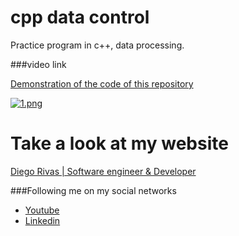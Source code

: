 # cpp data control
Practice program in c++, data processing.


###video link

[Demonstration of the code of this repository](http://localhost/ "link title")


[![1.png](https://i.postimg.cc/vTtCRnVg/1.png)](https://postimg.cc/GT9XGHzd)

# Take a look at my website
[Diego Rivas | Software engineer & Developer](http://localhost/ "link title")


###Following me on my social networks

- [Youtube](http://localhost/ "link title")
- [Linkedin](http://localhost/ "link title")
